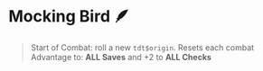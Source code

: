 # Mocking Bird 🪶 
> Start of Combat: roll a new `tdt$origin`. Resets each combat
Advantage to: __ALL Saves__ and +2 to __ALL Checks__
